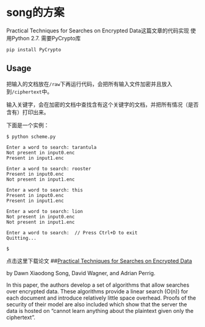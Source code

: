 # song的方案

Practical Techniques for Searches on Encrypted Data这篇文章的代码实现
使用Python 2.7.
需要PyCrypto库
```
pip install PyCrypto
```

## Usage

把输入的文档放在`/raw`下再运行代码，会把所有输入文件加密并且放入到`/ciphertext`中。

输入关键字，会在加密的文档中查找含有这个关键字的文档，并把所有情况（是否含有）打印出来。

下面是一个实例：

```
$ python scheme.py 

Enter a word to search: tarantula
Not present in input0.enc
Present in input1.enc

Enter a word to search: rooster
Present in input0.enc
Not present in input1.enc

Enter a word to search: this
Present in input0.enc
Present in input1.enc

Enter a word to search: lion
Not present in input0.enc
Not present in input1.enc

Enter a word to search:  // Press Ctrl+D to exit
Quitting...

$ 
```

点击这里下载论文
##[Practical Techniques for Searches on Encrypted Data](http://www.cs.berkeley.edu/~dawnsong/papers/se.pdf)

by Dawn Xiaodong Song, David Wagner, and Adrian Perrig.

In this paper, the authors develop a set of algorithms that allow searches 
over encrypted data. These algorithms provide a linear search (O(n)) for each
document and introduce relatively little space overhead. Proofs of the security
of their model are also included which show that the server the data is hosted
on “cannot learn anything about the plaintext given only the ciphertext”.
